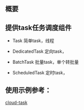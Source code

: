 ## 概要
## 提供task任务调度组件
* Task
简单task，线程

* DedicatedTask
定向task，

* BatchTask
批量task，单个转批量

* ScheduledTask
定时task，
## 使用示例参考：
[cloud-task](helium/helium-sample/helium-cloud-simple/cloud-task)